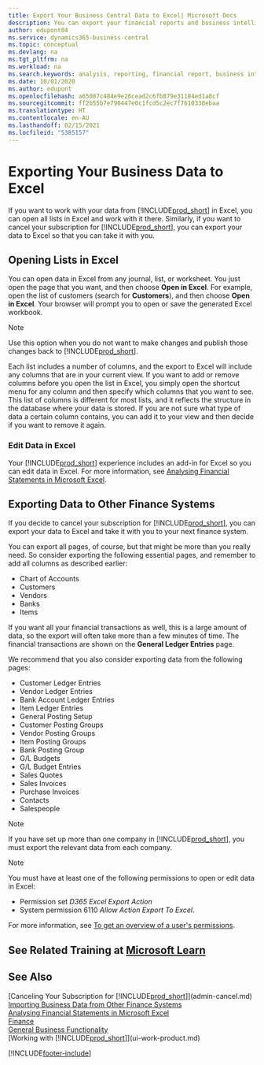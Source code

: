 ```yaml
---
title: Export Your Business Central Data to Excel| Microsoft Docs
description: You can export your financial reports and business intelligence data from Business Central  to Excel, or open your data in Excel.
author: edupont04
ms.service: dynamics365-business-central
ms.topic: conceptual
ms.devlang: na
ms.tgt_pltfrm: na
ms.workload: na
ms.search.keywords: analysis, reporting, financial report, business intelligence, BI, Excel
ms.date: 10/01/2020
ms.author: edupont
ms.openlocfilehash: a65087c484e9e26cead2c6fb879e31184ed1a8cf
ms.sourcegitcommit: ff2b55b7e790447e0c1fcd5c2ec7f7610338ebaa
ms.translationtype: HT
ms.contentlocale: en-AU
ms.lasthandoff: 02/15/2021
ms.locfileid: "5385157"
---
```

# <a name="exporting-your-business-data-to-excel"></a>Exporting Your Business Data to Excel
If you want to work with your data from [!INCLUDE[prod_short](includes/prod_short.md)] in Excel, you can open all lists in Excel and work with it there. Similarly, if you want to cancel your subscription for [!INCLUDE[prod_short](includes/prod_short.md)], you can export your data to Excel so that you can take it with you.

## <a name="opening-lists-in-excel"></a>Opening Lists in Excel
You can open data in Excel from any journal, list, or worksheet. You just open the page that you want, and then choose **Open in Excel**. For example, open the list of customers (search for **Customers**), and then choose **Open in Excel**. Your browser will prompt you to open or save the generated Excel workbook.  

> [!NOTE]
> Use this option when you do not want to make changes and publish those changes back to [!INCLUDE[prod_short](includes/prod_short.md)].  

Each list includes a number of columns, and the export to Excel will include any columns that are in your current view. If you want to add or remove columns before you open the list in Excel, you simply open the shortcut menu for any column and then specify which columns that you want to see. This list of columns is different for most lists, and it reflects the structure in the database where your data is stored. If you are not sure what type of data a certain column contains, you can add it to your view and then decide if you want to remove it again.  

### <a name="edit-data-in-excel"></a>Edit Data in Excel
Your [!INCLUDE[prod_short](includes/prod_short.md)] experience includes an add-in for Excel so you can edit data in Excel. For more information, see [Analysing Financial Statements in Microsoft Excel](finance-analyze-excel.md).  

## <a name="exporting-data-to-other-finance-systems"></a>Exporting Data to Other Finance Systems
If you decide to cancel your subscription for [!INCLUDE[prod_short](includes/prod_short.md)], you can export your data to Excel and take it with you to your next finance system.  

You can export all pages, of course, but that might be more than you really need. So consider exporting the following essential pages, and remember to add all columns as described earlier:  

* Chart of Accounts  
* Customers  
* Vendors  
* Banks  
* Items  

If you want all your financial transactions as well, this is a large amount of data, so the export will often take more than a few minutes of time. The financial transactions are shown on the **General Ledger Entries** page.  

We recommend that you also consider exporting data from the following pages:  

* Customer Ledger Entries  
* Vendor Ledger Entries  
* Bank Account Ledger Entries  
* Item Ledger Entries  
* General Posting Setup  
* Customer Posting Groups  
* Vendor Posting Groups  
* Item Posting Groups  
* Bank Posting Group  
* G/L Budgets  
* G/L Budget Entries  
* Sales Quotes  
* Sales Invoices  
* Purchase Invoices  
* Contacts  
* Salespeople  

> [!NOTE]  
> If you have set up more than one company in [!INCLUDE[prod_short](includes/prod_short.md)], you must export the relevant data from each company.

> [!NOTE]
> You must have at least one of the following permissions to open or edit data in Excel:
>    - Permission set *D365 Excel Export Action*  
>    - System permission 6110 *Allow Action Export To Excel*.  

For more information, see [To get an overview of a user's permissions](ui-define-granular-permissions.md#to-get-an-overview-of-a-users-permissions).

## <a name="see-related-training-at-microsoft-learn"></a>See Related Training at [Microsoft Learn](/learn/modules/configure-powerbi-excel-dynamics-365-business-central/index)

## <a name="see-also"></a>See Also
[Canceling Your Subscription for [!INCLUDE[prod_short](includes/prod_short.md)]](admin-cancel.md)  
[Importing Business Data from Other Finance Systems](across-import-data-configuration-packages.md)  
[Analysing Financial Statements in Microsoft Excel](finance-analyze-excel.md)  
[Finance](finance.md)  
[General Business Functionality](ui-across-business-areas.md)  
[Working with [!INCLUDE[prod_short](includes/prod_short.md)]](ui-work-product.md)  


[!INCLUDE[footer-include](includes/footer-banner.md)]